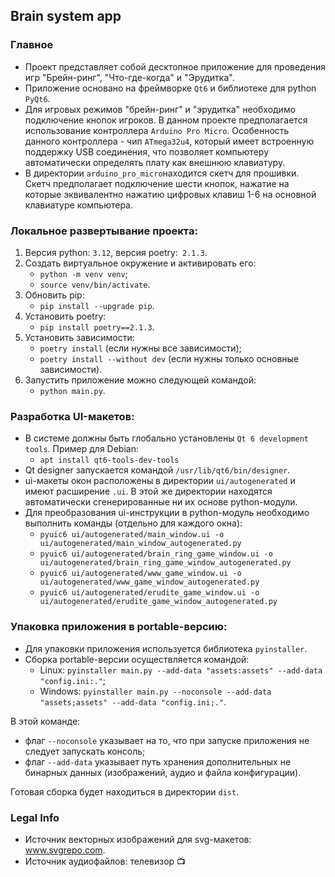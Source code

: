 ## Brain system app

### Главное
- Проект представляет собой десктопное приложение для проведения игр "Брейн-ринг", "Что-где-когда" и "Эрудитка".
- Приложение основано на фреймворке `Qt6` и библиотеке для python `PyQt6`.
- Для игровых  режимов "брейн-ринг" и "эрудитка" необходимо подключение кнопок игроков. В данном проекте предполагается использование контроллера `Arduino Pro Micro`. Особенность данного контроллера - чип `ATmega32u4`, который имеет встроенную поддержку USB соединения, что позволяет компьютеру автоматически определять плату как внешнюю клавиатуру.
- В директории `arduino_pro_micro`находится скетч для прошивки. Скетч предполагает подключение шести кнопок, нажатие на которые эквивалентно нажатию цифровых клавиш 1-6 на основной клавиатуре компьютера.

### Локальное развертывание проекта:
1. Версия python: `3.12`, версия poetry:` 2.1.3`.
2. Создать виртуальное окружение и активировать его:
    - `python -m venv venv`;
    - `source venv/bin/activate`.
3. Обновить pip:
    - `pip install --upgrade pip`.
4. Установить poetry:
    - `pip install poetry==2.1.3`.
5. Установить зависимости:
    - `poetry install` (если нужны все зависимости);
    - `poetry install --without dev` (если нужны только основные зависимости).
6. Запустить приложение можно следующей командой:
    - `python main.py`.

### Разработка UI-макетов:
- В системе должны быть глобально установлены `Qt 6 development tools`. Пример для Debian:
    - `apt install qt6-tools-dev-tools`
- Qt designer запускается командой `/usr/lib/qt6/bin/designer`.
- ui-макеты окон расположены в директории `ui/autogenerated` и имеют расширение `.ui`. В этой же директории находятся автоматически сгенерированные ни их основе python-модули.
- Для преобразования ui-инструкции в python-модуль необходимо выполнить команды (отдельно для каждого окна):
    - `pyuic6 ui/autogenerated/main_window.ui -o ui/autogenerated/main_window_autogenerated.py`
    - `pyuic6 ui/autogenerated/brain_ring_game_window.ui -o ui/autogenerated/brain_ring_game_window_autogenerated.py`
    - `pyuic6 ui/autogenerated/www_game_window.ui -o ui/autogenerated/www_game_window_autogenerated.py`
    - `pyuic6 ui/autogenerated/erudite_game_window.ui -o ui/autogenerated/erudite_game_window_autogenerated.py`

### Упаковка приложения в portable-версию:
- Для упаковки приложения используется библиотека `pyinstaller`.
- Сборка portable-версии осуществляется командой:
    - Linux: `pyinstaller main.py --add-data "assets:assets" --add-data "config.ini:."`;
    - Windows: `pyinstaller main.py --noconsole --add-data "assets;assets" --add-data "config.ini;."`.

В этой команде:
- флаг `--noconsole` указывает на то, что при запуске приложения не следует запускать консоль;
- флаг `--add-data` указывает путь хранения дополнительных не бинарных данных (изображений, аудио и файла конфигурации).

Готовая сборка будет находиться в директории `dist`.

### Legal Info
- Источник векторных изображений для svg-макетов: www.svgrepo.com.
- Источник аудиофайлов: телевизор :tv:
